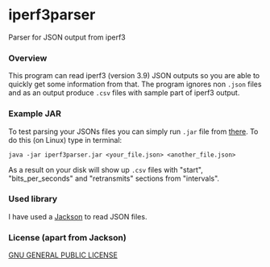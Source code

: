 # iperf3parser

Parser for JSON output from iperf3

### Overview

This program can read iperf3 (version 3.9) JSON outputs so you are able to quickly get some information from that. The program ignores non `.json` files and as an output produce `.csv` files with sample part of iperf3 output.

### Example JAR

To test parsing your JSONs files you can simply run `.jar` file from [there](https://mega.nz/file/MX4mDaTZ#YPqBtO4_1dCMe3LbFccIBo9C9aiKIkHZqpR0dALps5M).
To do this (on Linux) type in terminal:
```
java -jar iperf3parser.jar <your_file.json> <another_file.json>
```
As a result on your disk will show up `.csv` files with "start", "bits_per_seconds" and "retransmits" sections from "intervals".

### Used library

I have used a [Jackson](https://github.com/FasterXML/jackson-module-kotlin) to read JSON files.

### License (apart from Jackson)

[GNU GENERAL PUBLIC LICENSE](LICENSE)

